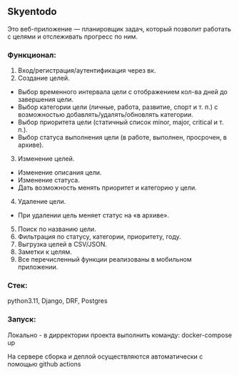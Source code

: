 ## Skyentodo

Это веб-приложение — планировщик задач, который позволит работать с целями и
отслеживать прогресс по ним.

### Функционал:

1. Вход/регистрация/аутентификация через вк.
2. Создание целей.
- Выбор временного интервала цели с отображением кол-ва дней до завершения цели.
- Выбор категории цели (личные, работа, развитие, спорт и т. п.) с возможностью добавлять/удалять/обновлять категории.
- Выбор приоритета цели (статичный список minor, major, critical и т. п.).
- Выбор статуса выполнения цели (в работе, выполнен, просрочен, в архиве).
3. Изменение целей.
- Изменение описания цели.
- Изменение статуса.
- Дать возможность менять приоритет и категорию у цели.
4. Удаление цели.
- При удалении цель меняет статус на «в архиве».
5. Поиск по названию цели.
6. Фильтрация по статусу, категории, приоритету, году.
7. Выгрузка целей в CSV/JSON.
8. Заметки к целям.
9. Все перечисленный функции реализованы в мобильном приложении.

### Стек:
python3.11, Django, DRF, Postgres

### Запуск:
Локально - в дирректории проекта выполнить команду:
docker-compose up

На сервере сборка и деплой осуществляются автоматически с помощью github actions
